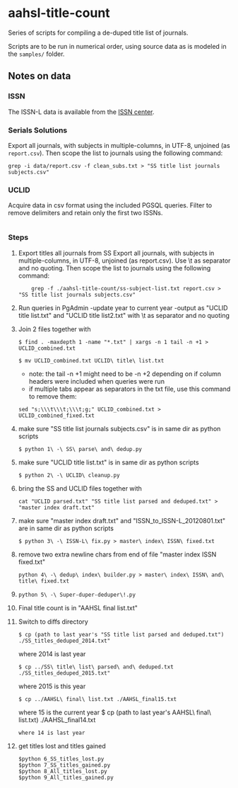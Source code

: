 aahsl-title-count
=================

Series of scripts for compiling a de-duped title list of journals.

Scripts are to be run in numerical order, using source data as is modeled in the `samples/` folder. 

## Notes on data

### ISSN

The ISSN-L data is available from the [ISSN center](http://www.issn.org/services/online-services/access-to-issn-l-table/).

### Serials Solutions

Export all journals, with subjects in multiple-columns, in UTF-8, unjoined (as `report.csv`). Then scope the list to journals using the following command:
```
grep -i data/report.csv -f clean_subs.txt > "SS title list journals subjects.csv"
```
### UCLID

Acquire data in csv format using the included PGSQL queries. Filter to remove delimiters and retain only the first two ISSNs.

```psql -t "sslmode=require host=$HOSTNAME user=$USERNAME port=$PORT dbname=$DBNAME" -F $'\t' --no-align -f aahsl_title_count_pass1.sql > pass1.csv
```

### Steps

1. Export titles all journals from SS
	Export all journals, with subjects in multiple-columns, in UTF-8, unjoined (as report.csv). Use \t as separator and no quoting. Then scope the list to journals using the following command:
	```
		grep -f ./aahsl-title-count/ss-subject-list.txt report.csv > "SS title list journals subjects.csv"
	```
2. Run queries in PgAdmin
	-update year to current year
	-output as "UCLID title list.txt" and "UCLID title list2.txt" with \t as separator and no quoting
3. Join 2 files together with 
	```
	$ find . -maxdepth 1 -name "*.txt" | xargs -n 1 tail -n +1 > UCLID_combined.txt

	$ mv UCLID_combined.txt UCLID\ title\ list.txt
	```
	* note: the tail -n +1 might need to be -n +2 depending on if column headers were included when queries were run
	* if multiple tabs appear as separators in the txt file, use this command to remove them:
	```
	sed "s;\\\t\\\t;\\\t;g;" UCLID_combined.txt > UCLID_combined_fixed.txt
	```
4. make sure "SS title list journals subjects.csv" is in same dir as python scripts
	```
	$ python 1\ -\ SS\ parse\ and\ dedup.py 
	```
5. make sure "UCLID title list.txt" is in same dir as python scripts
	```
	$ python 2\ -\ UCLID\ cleanup.py 
	```
6. bring the SS and UCLID files together with
	```
	cat "UCLID parsed.txt" "SS title list parsed and deduped.txt" > "master index draft.txt"
	```

7. make sure "master index draft.txt" and "ISSN_to_ISSN-L_20120801.txt" are in same dir as python scripts
	```
	$ python 3\ -\ ISSN-L\ fix.py > master\ index\ ISSN\ fixed.txt

	```
8. remove two extra newline chars from end of file "master index ISSN fixed.txt"
	```
	python 4\ -\ dedup\ index\ builder.py > master\ index\ ISSN\ and\ title\ fixed.txt
	```
9. 
	```
	python 5\ -\ Super-duper-deduper\!.py 
	```
10. Final title count is in "AAHSL final list.txt"
11. Switch to diffs directory 
	```
	$ cp (path to last year's "SS title list parsed and deduped.txt") ./SS_titles_deduped_2014.txt"
	```
	where 2014 is last year
	```
	$ cp ../SS\ title\ list\ parsed\ and\ deduped.txt ./SS_titles_deduped_2015.txt"
	```
	where 2015 is this year
	```
	$ cp ../AAHSL\ final\ list.txt ./AAHSL_final15.txt
	```
	where 15 is the current year
	$ cp (path to last year's AAHSL\ final\ list.txt) ./AAHSL_final14.txt
	```
	where 14 is last year
12. get titles lost and titles gained 
	```
	$python 6_SS_titles_lost.py
	$python 7_SS_titles_gained.py
	$python 8_All_titles_lost.py
	$python 9_All_titles_gained.py
	```
